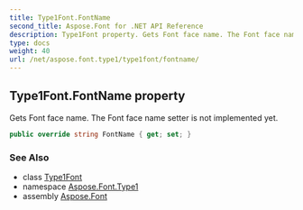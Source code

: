 ```yaml
---
title: Type1Font.FontName
second_title: Aspose.Font for .NET API Reference
description: Type1Font property. Gets Font face name. The Font face name setter is not implemented yet
type: docs
weight: 40
url: /net/aspose.font.type1/type1font/fontname/
---
```

## Type1Font.FontName property

Gets Font face name. The Font face name setter is not implemented yet.

```csharp
public override string FontName { get; set; }
```

### See Also

* class [Type1Font](../)
* namespace [Aspose.Font.Type1](../../type1font/)
* assembly [Aspose.Font](../../../)


